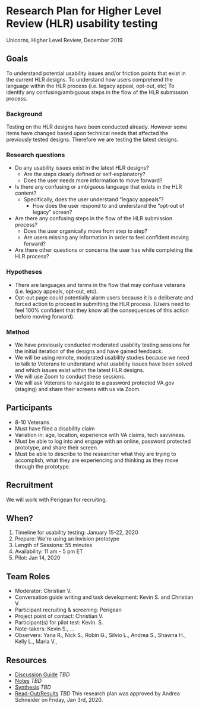 # Research Plan for Higher Level Review (HLR) usability testing

Unicorns, Higher Level Review, December 2019

## Goals
To understand potential usability issues and/or friction points that exist in the current HLR designs.
To understand how users comprehend the language within the HLR process (i.e. legacy appeal, opt-out, etc)
To identify any confusing/ambiguous steps in the flow of the HLR submission process.


### Background
Testing on the HLR designs have been conducted already. However some items have changed based upon technical needs that affected the previously tested designs. Therefore we are testing the latest designs.


### Research questions
- Do any usability issues exist in the latest HLR designs?
	- Are the steps clearly defined or self-explanatory?
	- Does the user needs more information to move forward?
- Is there any confusing or ambiguous language that exists in the HLR content?
	- Specifically, does the user understand “legacy appeals”?
		- How does the user respond to and understand the “opt-out of legacy” screen?
- Are there any confusing steps in the flow of the HLR submission process?
	- Does the user organically move from step to step?
	- Are users missing any information in order to feel confident moving forward?
- Are there other questions or concerns the user has while completing the HLR process?

### Hypotheses
- There are languages and terms in the flow that may confuse veterans (i.e. legacy appeals, opt-out, etc).
- Opt-out page could potentially alarm users because it is a deliberate and forced action to proceed in submitting the HLR process. (Users need to feel 100% confident that they know all the consequences of this action before moving forward).

### Method
- We have previously conducted moderated usability testing sessions for the initial iteration of the designs and have gained feedback.
- We will be using remote, moderated usability studies because we need to talk to Veterans to understand what usability issues have been solved and which issues exist within the latest HLR designs. 
- We will use Zoom to conduct these sessions.  
- We will ask Veterans to navigate to a password protected VA.gov (staging) and share their screens with us via Zoom.


## Participants
- 8-10 Veterans
- Must have filed a disability claim
- Variation in: age, location, experience with VA claims, tech savviness. 
- Must be able to log into and engage with an online, password protected prototype, and share their screen. 
- Must be able to describe to the researcher what they are trying to accomplish, what they are experiencing and thinking as they move through the prototype. 

## Recruitment
We will work with Perigean for recruiting. 

## When? 
1.	Timeline for usability testing: January 15-22, 2020
2.	Prepare: We're using an Invision prototype
3.  Length of Sessions: 55 minutes
4.	Availability: 11 am - 5 pm ET
5.	Pilot: Jan 14, 2020

## Team Roles 
- Moderator: Christian V. 
- Conversation guide writing and task development: Kevin S. and Christian V.
- Participant recruiting & screening: Perigean
- Project point of contact: Christian V.
- Participant(s) for pilot test: Kevin. S.
- Note-takers: Kevin S., ...
- Observers: Yana R., Nick S., Robin G., Silvio L., Andrea S., Shawna H., Kelly L., Maria V., 

## Resources

- [Discussion Guide]() *TBD*
- [Notes]() *TBD*
- [Synthesis]() *TBD*
- [Read-Out/Results]() *TBD*
This research plan was approved by Andrea Schneider on Friday, Jan 3rd, 2020.
